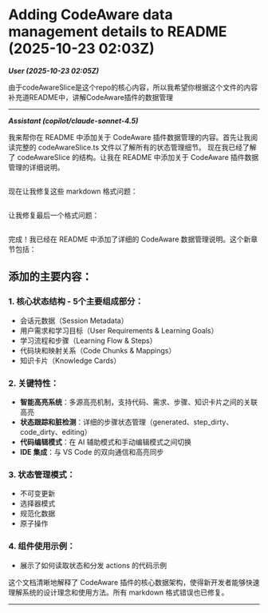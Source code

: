 <!-- Generated by SpecStory -->

<!-- vscode Session 1be07c16-4cab-4548-b5dc-142bb4489344 (2025-10-23 02:03Z) -->

# Adding CodeAware data management details to README (2025-10-23 02:03Z)

_**User (2025-10-23 02:05Z)**_

由于codeAwareSlice是这个repo的核心内容，所以我希望你根据这个文件的内容补充道README中，讲解CodeAware插件的数据管理

---

_**Assistant (copilot/claude-sonnet-4.5)**_

我来帮你在 README 中添加关于 CodeAware 插件数据管理的内容。首先让我阅读完整的 codeAwareSlice.ts 文件以了解所有的状态管理细节。 现在我已经了解了 codeAwareSlice 的结构。让我在 README 中添加关于 CodeAware 插件数据管理的详细说明。 
```

```
现在让我修复这些 markdown 格式问题： 
```

```
让我修复最后一个格式问题： 
```

```
完成！我已经在 README 中添加了详细的 CodeAware 数据管理说明。这个新章节包括：

## 添加的主要内容：

### 1. **核心状态结构** - 5个主要组成部分：
   - 会话元数据（Session Metadata）
   - 用户需求和学习目标（User Requirements & Learning Goals）
   - 学习流程和步骤（Learning Flow & Steps）
   - 代码块和映射关系（Code Chunks & Mappings）
   - 知识卡片（Knowledge Cards）

### 2. **关键特性**：
   - **智能高亮系统**：多源高亮机制，支持代码、需求、步骤、知识卡片之间的关联高亮
   - **状态跟踪和脏检测**：详细的步骤状态管理（generated、step_dirty、code_dirty、editing）
   - **代码编辑模式**：在 AI 辅助模式和手动编辑模式之间切换
   - **IDE 集成**：与 VS Code 的双向通信和高亮同步

### 3. **状态管理模式**：
   - 不可变更新
   - 选择器模式
   - 规范化数据
   - 原子操作

### 4. **组件使用示例**：
   - 展示了如何读取状态和分发 actions 的代码示例

这个文档清晰地解释了 CodeAware 插件的核心数据架构，使得新开发者能够快速理解系统的设计理念和使用方法。所有 markdown 格式错误也已修复。

---

